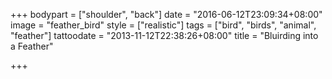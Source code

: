 +++
bodypart = ["shoulder", "back"]
date = "2016-06-12T23:09:34+08:00"
image = "feather_bird"
style = ["realistic"]
tags = ["bird", "birds", "animal", "feather"]
tattoodate = "2013-11-12T22:38:26+08:00"
title = "Bluirding into a Feather"

+++

